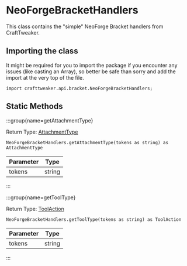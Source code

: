 # NeoForgeBracketHandlers

This class contains the "simple" NeoForge Bracket handlers from CraftTweaker.

## Importing the class

It might be required for you to import the package if you encounter any issues (like casting an Array), so better be safe than sorry and add the import at the very top of the file.
```zenscript
import crafttweaker.api.bracket.NeoForgeBracketHandlers;
```


## Static Methods

:::group{name=getAttachmentType}

Return Type: [AttachmentType](/neoforge/api/attachment/AttachmentType)

```zenscript
NeoForgeBracketHandlers.getAttachmentType(tokens as string) as AttachmentType
```

| Parameter |  Type  |
|-----------|--------|
| tokens    | string |


:::

:::group{name=getToolType}

Return Type: [ToolAction](/neoforge/api/tool/ToolAction)

```zenscript
NeoForgeBracketHandlers.getToolType(tokens as string) as ToolAction
```

| Parameter |  Type  |
|-----------|--------|
| tokens    | string |


:::

